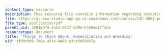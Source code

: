 ```yaml
---
content_type: resource
description: This resource file contains information regarding domestication and breeding.
file: https://ol-ocw-studio-app-qa.s3.amazonaws.com/courses/21h-380j-people-and-other-animals-fall-2013/1f09cb007d6e433a9489e3ce5d69d07a_MIT21H_380F13_read_notes03.pdf
file_type: application/pdf
parent_uid: 580183fd-2a52-0727-5d9e-b486ee17fabe
resourcetype: Document
title: 'Things to think About: Domestication and Breeding'
uid: 1f09cb00-7d6e-433a-9489-e3ce5d69d07a
---
```


